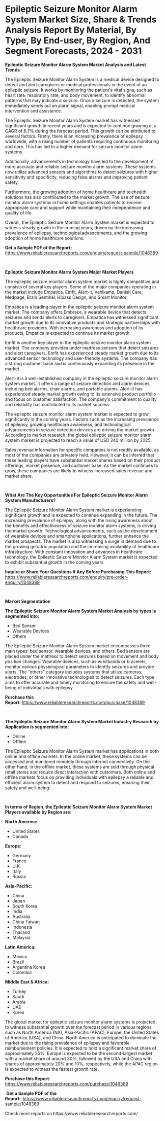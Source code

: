 <p><h1>Epileptic Seizure Monitor Alarm System Market Size, Share & Trends Analysis Report By Material, By Type, By End-user, By Region, And Segment Forecasts, 2024 - 2031</h1></p><p><strong>Epileptic Seizure Monitor Alarm System Market Analysis and Latest Trends</strong></p>
<p><p>The Epileptic Seizure Monitor Alarm System is a medical device designed to detect and alert caregivers or medical professionals in the event of an epileptic seizure. It works by monitoring the patient's vital signs, such as heart rate, respiratory rate, and body movement, to identify abnormal patterns that may indicate a seizure. Once a seizure is detected, the system immediately sends out an alarm signal, enabling prompt medical intervention and assistance.</p><p>The Epileptic Seizure Monitor Alarm System market has witnessed significant growth in recent years and is expected to continue growing at a CAGR of 8.7% during the forecast period. This growth can be attributed to several factors. Firstly, there is an increasing prevalence of epilepsy worldwide, with a rising number of patients requiring continuous monitoring and care. This has led to a higher demand for seizure monitor alarm systems.</p><p>Additionally, advancements in technology have led to the development of more accurate and reliable seizure monitor alarm systems. These systems now utilize advanced sensors and algorithms to detect seizures with higher sensitivity and specificity, reducing false alarms and improving patient safety.</p><p>Furthermore, the growing adoption of home healthcare and telehealth solutions has also contributed to the market growth. The use of seizure monitor alarm systems in home settings enables patients to receive appropriate care and support while maintaining their independence and quality of life.</p><p>Overall, the Epileptic Seizure Monitor Alarm System market is expected to witness steady growth in the coming years, driven by the increasing prevalence of epilepsy, technological advancements, and the growing adoption of home healthcare solutions.</p></p>
<p><strong>Get a Sample PDF of the Report:&nbsp;</strong> <a href="https://www.reliableresearchreports.com/enquiry/request-sample/1048389">https://www.reliableresearchreports.com/enquiry/request-sample/1048389</a></p>
<p>&nbsp;</p>
<p><strong>Epileptic Seizure Monitor Alarm System Major Market Players</strong></p>
<p><p>The epileptic seizure monitor alarm system market is highly competitive and consists of several key players. Some of the major companies operating in the market include Empatica, Emfit, Alert-it, Vahlkamp, Danish Care, Medpage, Brain Sentinel, Hipass Design, and Smart Monitor. </p><p>Empatica is a leading player in the epileptic seizure monitor alarm system market. The company offers Embrace, a wearable device that detects seizures and sends alerts to caregivers. Empatica has witnessed significant market growth due to its innovative products and strategic partnerships with healthcare providers. With increasing awareness and adoption of its products, Empatica is expected to continue its market growth.</p><p>Emfit is another key player in the epileptic seizure monitor alarm system market. The company provides under mattress sensors that detect seizures and alert caregivers. Emfit has experienced steady market growth due to its advanced sensor technology and user-friendly systems. The company has a strong customer base and is continuously expanding its presence in the market.</p><p>Alert-it is a well-established company in the epileptic seizure monitor alarm system market. It offers a range of seizure detection and alarm devices, including bed alarms, chair alarms, and portable alarms. Alert-it has experienced steady market growth owing to its extensive product portfolio and focus on customer satisfaction. The company's commitment to quality and reliability has contributed to its market success.</p><p>The epileptic seizure monitor alarm system market is expected to grow significantly in the coming years. Factors such as the increasing prevalence of epilepsy, growing healthcare awareness, and technological advancements in seizure detection devices are driving the market growth. According to market research, the global epileptic seizure monitor alarm system market is projected to reach a value of USD 240 million by 2025.</p><p>Sales revenue information for specific companies is not readily available, as most of the companies are privately held. However, it can be inferred that these leading players have substantial market shares based on their product offerings, market presence, and customer base. As the market continues to grow, these companies are likely to witness increased sales revenue and market share.</p></p>
<p>&nbsp;</p>
<p><strong>What Are The Key Opportunities For Epileptic Seizure Monitor Alarm System Manufacturers?</strong></p>
<p><p>The Epileptic Seizure Monitor Alarm System market is experiencing significant growth and is expected to continue expanding in the future. The increasing prevalence of epilepsy, along with the rising awareness about the benefits and effectiveness of seizure monitor alarm systems, is driving the market growth. Technological advancements, such as the development of wearable devices and smartphone applications, further enhance the market prospects. The market is also witnessing a surge in demand due to the growing geriatric population and the increasing availability of healthcare infrastructure. With constant innovation and advances in healthcare technology, the Epileptic Seizure Monitor Alarm System market is expected to exhibit substantial growth in the coming years.</p></p>
<p><strong>Inquire or Share Your Questions If Any Before Purchasing This Report:</strong> <a href="https://www.reliableresearchreports.com/enquiry/pre-order-enquiry/1048389">https://www.reliableresearchreports.com/enquiry/pre-order-enquiry/1048389</a></p>
<p>&nbsp;</p>
<p><strong>Market Segmentation</strong></p>
<p><strong>The Epileptic Seizure Monitor Alarm System Market Analysis by types is segmented into:</strong></p>
<p><ul><li>Bed Sensor</li><li>Wearable Devices</li><li>Others</li></ul></p>
<p><p>The Epileptic Seizure Monitor Alarm System market encompasses three main types: bed sensor, wearable devices, and others. Bed sensors are placed under the mattress to detect seizures based on movement and body position changes. Wearable devices, such as wristbands or bracelets, monitor various physiological parameters to identify seizures and provide alerts. The "others" category includes systems that utilize cameras, electrodes, or other innovative technologies to detect seizures. Each type aims to offer accurate and timely monitoring to ensure the safety and well-being of individuals with epilepsy.</p></p>
<p><strong>Purchase this Report:&nbsp;</strong><a href="https://www.reliableresearchreports.com/purchase/1048389">https://www.reliableresearchreports.com/purchase/1048389</a></p>
<p>&nbsp;</p>
<p><strong>The Epileptic Seizure Monitor Alarm System Market Industry Research by Application is segmented into:</strong></p>
<p><ul><li>Online</li><li>Offline</li></ul></p>
<p><p>The Epileptic Seizure Monitor Alarm System market has applications in both online and offline markets. In the online market, these systems can be accessed and monitored remotely through internet connectivity. On the other hand, in the offline market, these systems are sold through physical retail stores and require direct interaction with customers. Both online and offline markets focus on providing individuals with epilepsy a reliable and efficient alarm system to detect and respond to seizures, ensuring their safety and well-being.</p></p>
<p>&nbsp;</p>
<p><strong>In terms of Region, the Epileptic Seizure Monitor Alarm System Market Players available by Region are:</strong></p>
<p>
    <p> <strong> North America: </strong>
        <ul>
            <li>United States</li>
            <li>Canada</li>
        </ul>
        </p> 
    <p> <strong> Europe: </strong>
        <ul>
            <li>Germany</li>
            <li>France</li>
            <li>U.K.</li>
            <li>Italy</li>
            <li>Russia</li>
        </ul>
        </p> 
    <p> <strong> Asia-Pacific: </strong>
        <ul>
            <li>China</li>
            <li>Japan</li>
            <li>South Korea</li>
            <li>India</li>
            <li>Australia</li>
            <li>China Taiwan</li>
            <li>Indonesia</li>
            <li>Thailand</li>
            <li>Malaysia</li>
        </ul>
        </p> 
    <p> <strong> Latin America: </strong>
        <ul>
            <li>Mexico</li>
            <li>Brazil</li>
            <li>Argentina Korea</li>
            <li>Colombia</li>
        </ul>
        </p> 
    <p> <strong> Middle East & Africa: </strong>
        <ul>
            <li>Turkey</li>
            <li>Saudi</li>
            <li>Arabia</li>
            <li>UAE</li>
            <li>Korea</li>
        </ul>
    </p>
    </p>
<p><p>The global market for epileptic seizure monitor alarm systems is projected to witness substantial growth over the forecast period in various regions such as North America (NA), Asia-Pacific (APAC), Europe, the United States of America (USA), and China. North America is anticipated to dominate the market due to the rising prevalence of epilepsy and favorable reimbursement policies. It is expected to hold a significant market share of approximately 35%. Europe is expected to be the second-largest market with a market share of around 30%, followed by the USA and China with shares of approximately 20% and 10%, respectively, while the APAC region is expected to witness the fastest growth rate.</p></p>
<p><strong>Purchase this Report: </strong><a href="https://www.reliableresearchreports.com/purchase/1048389">https://www.reliableresearchreports.com/purchase/1048389</a></p>
<p>&nbsp;<strong>Get a Sample PDF of the Report:&nbsp;&nbsp;</strong><a href="https://www.reliableresearchreports.com/enquiry/request-sample/1048389">https://www.reliableresearchreports.com/enquiry/request-sample/1048389</a></p>
<p><strong></strong></p>
<p>Check more reports on https://www.reliableresearchreports.com/</p>